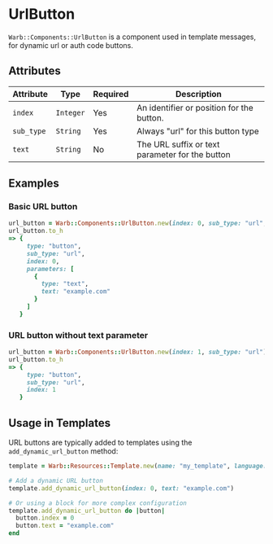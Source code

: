 # UrlButton

`Warb::Components::UrlButton` is a component used in template messages, for dynamic url or auth code buttons.

## Attributes
|   Attribute  |    Type   | Required |                   Description                 |
|--------------|-----------|----------|-----------------------------------------------|
| `index`      | `Integer` |   Yes    | An identifier or position for the button.     |
| `sub_type`   | `String`  |   Yes    | Always "url" for this button type             |
| `text`       | `String`  |   No     | The URL suffix or text parameter for the button |

## Examples

### Basic URL button
```ruby
url_button = Warb::Components::UrlButton.new(index: 0, sub_type: "url", text: "example.com")
url_button.to_h
=> {
     type: "button",
     sub_type: "url",
     index: 0,
     parameters: [
       {
         type: "text",
         text: "example.com"
       }
     ]
   }
```

### URL button without text parameter
```ruby
url_button = Warb::Components::UrlButton.new(index: 1, sub_type: "url")
url_button.to_h
=> {
     type: "button",
     sub_type: "url",
     index: 1
   }
```

## Usage in Templates

URL buttons are typically added to templates using the `add_dynamic_url_button` method:

```ruby
template = Warb::Resources::Template.new(name: "my_template", language: "en_US")

# Add a dynamic URL button
template.add_dynamic_url_button(index: 0, text: "example.com")

# Or using a block for more complex configuration
template.add_dynamic_url_button do |button|
  button.index = 0
  button.text = "example.com"
end
```
